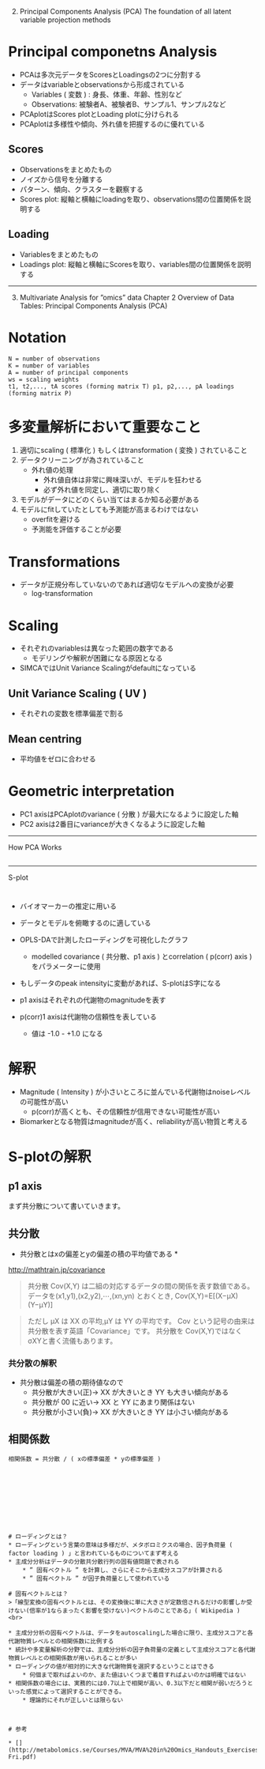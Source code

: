 2. Principal Components Analysis (PCA)
The foundation of all latent variable projection methods

# Principal componetns Analysis
* PCAは多次元データをScoresとLoadingsの2つに分割する
* データはvariableとobservationsから形成されている
	* Variables ( 変数 ) : 身長、体重、年齢、性別など
	* Observations: 被験者A、被験者B、サンプル1、サンプル2など
* PCAplotはScores plotとLoading plotに分けられる
* PCAplotは多様性や傾向、外れ値を把握するのに優れている

## Scores
* Observationsをまとめたもの
* ノイズから信号を分離する
* パターン、傾向、クラスターを觀察する
* Scores plot: 縦軸と横軸にloadingを取り、observations間の位置関係を説明する

## Loading
* Variablesをまとめたもの
* Loadings plot: 縦軸と横軸にScoresを取り、variables間の位置関係を説明する

_______

3. Multivariate Analysis for ”omics” data
Chapter 2 Overview of Data Tables: Principal Components Analysis (PCA)
       
# Notation
```
N = number of observations
K = number of variables
A = number of principal components
ws = scaling weights
t1, t2,..., tA scores (forming matrix T) p1, p2,..., pA loadings (forming matrix P)
```

# 多変量解析において重要なこと
1. 適切にscaling ( 標準化 ) もしくはtransformation ( 変換 ) されていること
2. データクリーニングが為されていること
	* 外れ値の処理
		* 外れ値自体は非常に興味深いが、モデルを狂わせる
		* 必ず外れ値を同定し、適切に取り除く
3. モデルがデータにどのくらい当てはまるか知る必要がある
4. モデルにfitしていたとしても予測能が高まるわけではない
	* overfitを避ける
	* 予測能を評価することが必要

# Transformations
* データが正規分布していないのであれば適切なモデルへの変換が必要
	* log-transformation

# Scaling
* それぞれのvariablesは異なった範囲の数字である
	* モデリングや解釈が困難になる原因となる
* SIMCAではUnit Variance Scalingがdefaultになっている

## Unit Variance Scaling ( UV )
* それぞれの変数を標準偏差で割る

## Mean centring
* 平均値をゼロに合わせる

# Geometric interpretation
* PC1 axisはPCAplotのvariance ( 分散 ) が最大になるように設定した軸
* PC2 axisは2番目にvarianceが大きくなるように設定した軸


_______

How PCA Works

## 

_______


S-plot
# 
* バイオマーカーの推定に用いる
* データとモデルを俯瞰するのに適している
* OPLS-DAで計測したローディングを可視化したグラフ
	* modelled covariance ( 共分散、p1 axis ) とcorrelation ( p(corr) axis ) をパラメーターに使用

* もしデータのpeak intensityに変動があれば、S-plotはS字になる
* p1 axisはそれぞれの代謝物のmagnitudeを表す
* p(corr)1 axisは代謝物の信頼性を表している
	* 値は -1.0 - +1.0 になる

# 解釈
* Magnitude ( Intensity ) が小さいところに並んでいる代謝物はnoiseレベルの可能性が高い
	* p(corr)が高くとも、その信頼性が信用できない可能性が高い
* Biomarkerとなる物質はmagnitudeが高く、reliabilityが高い物質と考える


# S-plotの解釈
## p1 axis
まず共分散について書いていきます。


## 共分散
* 共分散とはxの偏差とyの偏差の積の平均値である
	 * 

http://mathtrain.jp/covariance

> 共分散 Cov(X,Y) は二組の対応するデータの間の関係を表す数値である。
> データを(x1,y1),(x2,y2),⋯,(xn,yn) とおくとき,
> Cov(X,Y)=E[(X−μX)(Y−μY)]

> ただし μX は XX の平均,μY は YY の平均です。
> Cov という記号の由来は共分散を表す英語「Covariance」です。
> 共分散を Cov(X,Y)ではなく σXYと書く流儀もあります。

### 共分散の解釈
* 共分散は偏差の積の期待値なので
	* 共分散が大きい(正)→ XX が大きいとき YY も大きい傾向がある
	* 共分散が 00 に近い→ XX と YY にあまり関係はない
	* 共分散が小さい(負)→ XX が大きいとき YY は小さい傾向がある


## 相関係数
```
相関係数 = 共分散 / ( xの標準偏差 * yの標準偏差 )










# ローディングとは？
* ローディングという言葉の意味は多様だが、メタボロミクスの場合、因子負荷量 ( factor loading ) 」と言われているものについてまず考える
* 主成分分析はデータの分散共分散行列の固有値問題で表される
	* ” 固有ベクトル ” を計算し、さらにそこから主成分スコアが計算される
	* ” 固有ベクトル ” が因子負荷量として使われている

# 固有ベクトルとは？
>「線型変換の固有ベクトルとは、その変換後に単に大きさが定数倍されるだけの影響しか受けない(倍率が1ならまったく影響を受けない)ベクトルのことである」( Wikipedia ) 
<br>

* 主成分分析の固有ベクトルは、データをautoscalingした場合に限り、主成分スコアと各代謝物質レベルとの相関係数に比例する
* 統計や多変量解析の分野では、主成分分析の因子負荷量の定義として主成分スコアと各代謝物質レベルとの相関係数が用いられることが多い
* ローディングの値が相対的に大きな代謝物質を選択するということはできる
	* 何個まで取ればよいのか、また値はいくつまで着目すればよいのかは明確ではない
* 相関係数の場合には、実務的には0.7以上で相関が高い、0.3以下だと相関が弱いだろうといった感覚によって選択することができる。
	* 理論的にそれが正しいとは限らない



# 参考

* [](http://metabolomics.se/Courses/MVA/MVA%20in%20Omics_Handouts_Exercises_Solutions_Thu-Fri.pdf)